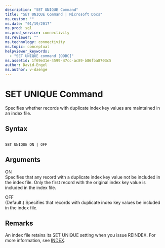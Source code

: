 ```yaml
---
description: "SET UNIQUE Command"
title: "SET UNIQUE Command | Microsoft Docs"
ms.custom: ""
ms.date: "01/19/2017"
ms.prod: sql
ms.prod_service: connectivity
ms.reviewer: ""
ms.technology: connectivity
ms.topic: conceptual
helpviewer_keywords: 
  - "SET UNIQUE command [ODBC]"
ms.assetid: 1f69e31e-4599-47cc-ac89-b86fba8703c5
author: David-Engel
ms.author: v-daenge
---
```

# SET UNIQUE Command
Specifies whether records with duplicate index key values are maintained in an index file.  
  
## Syntax  
  
```  
  
SET UNIQUE ON | OFF  
```  
  
## Arguments  
 ON  
 Specifies that any record with a duplicate index key value not be included in the index file. Only the first record with the original index key value is included in the index file.  
  
 OFF  
 (Default.) Specifies that records with duplicate index key values be included in the index file.  
  
## Remarks  
 An index file retains its SET UNIQUE setting when you issue REINDEX. For more information, see [INDEX](../../odbc/microsoft/index-command.md).
